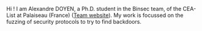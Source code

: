 Hi ! I am Alexandre DOYEN, a Ph.D. student in the Binsec team, of the CEA-List at Palaiseau (France) ([Team website](https://binsec.github.io/)).
My work is focussed on the fuzzing of security protocols to try to find backdoors.
